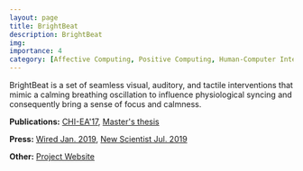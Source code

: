 ```yaml
---
layout: page
title: BrightBeat
description: BrightBeat
img:
importance: 4
category: [Affective Computing, Positive Computing, Human-Computer Interaction]
---
```

BrightBeat is a set of seamless visual, auditory, and tactile interventions that mimic a calming breathing oscillation to influence physiological syncing and consequently bring a sense of focus and calmness.</p>
<p><b>Publications:</b> <a href="https://dl.acm.org/doi/10.1145/3027063.3053164" target="_blank">CHI-EA'17</a>, <a href="https://affect.media.mit.edu/pdfs/16.Ghandeharioun-thesis.pdf" target="_blank">Master's thesis</a></p>
<p><b>Press:</b> <a href="https://www.wired.co.uk/article/medicine-wearable-therapies" target="_blank">Wired Jan. 2019</a>, <a href="https://www.newscientist.com/article/2211056-smartwatch-app-that-soothes-the-nerves-helps-improve-exam-results/" target="_blank">New Scientist Jul. 2019</a></p>
<p><b>Other:</b> <a href="https://web.media.mit.edu/~asma_gh/brightbeat" target="_blank">Project Website</a></p>